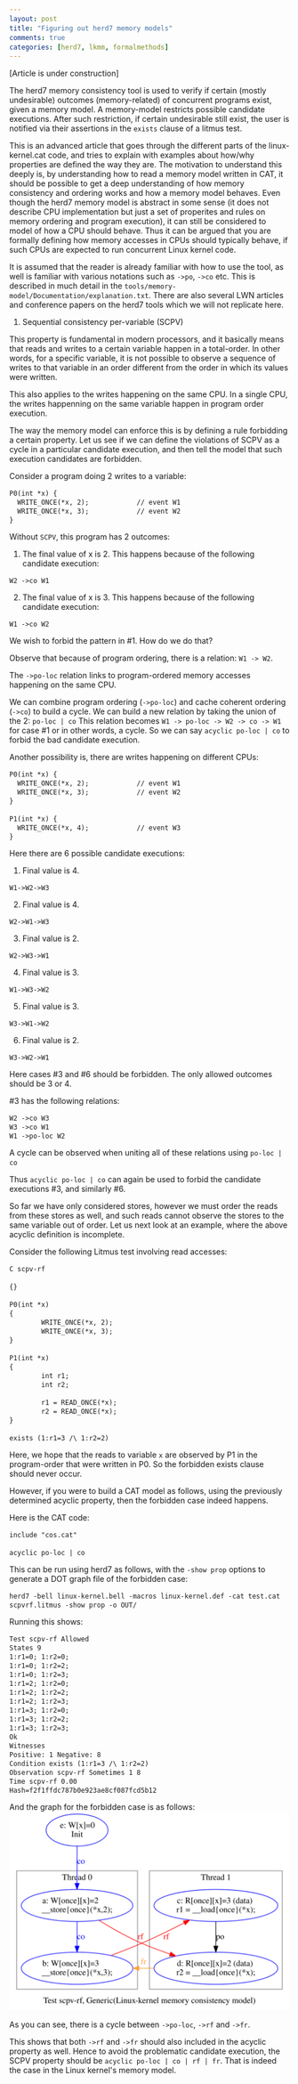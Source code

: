 ```yaml
---
layout: post
title: "Figuring out herd7 memory models"
comments: true
categories: [herd7, lkmm, formalmethods]
---
```

[Article is under construction]

The herd7 memory consistency tool is used to verify if certain (mostly
undesirable) outcomes (memory-related) of concurrent programs exist, given a
memory model. A memory-model restricts possible candidate executions. After
such restriction, if certain undesirable still exist, the user is notified
via their assertions in the `exists` clause of a litmus test.

This is an advanced article that goes through the different parts of the
linux-kernel.cat code, and tries to explain with examples about how/why
properties are defined the way they are. The motivation to understand this
deeply is, by understanding how to read a memory model written in CAT, it
should be possible to get a deep understanding of how memory consistency and
ordering works and how a memory model behaves. Even though the herd7 memory
model is abstract in some sense (it does not describe CPU implementation but
just a set of properites and rules on memory ordering and program execution),
it can still be considered to model of how a CPU should behave. Thus it can be
argued that you are formally defining how memory accesses in CPUs should
typically behave, if such CPUs are expected to run concurrent Linux kernel
code.

It is assumed that the reader is already familiar with how to use the tool, as
well is familiar with various notations such as `->po`, `->co` etc. This is
described in much detail in the
`tools/memory-model/Documentation/explanation.txt`. There are also several LWN
articles and conference papers on the herd7 tools which we will not replicate
here.

1. Sequential consistency per-variable (SCPV)

This property is fundamental in modern processors, and it basically means that
reads and writes to a certain variable happen in a total-order. In other words,
for a specific variable, it is not possible to observe a sequence of writes to
that variable in an order different from the order in which its values were
written.

This also applies to the writes happening on the same CPU. In a single CPU, the
writes happenning on the same variable happen in program order execution.

The way the memory model can enforce this is by defining a rule forbidding a
certain property. Let us see if we can define the violations of SCPV as a cycle
in a particular candidate execution, and then tell the model that such execution
candidates are forbidden.

Consider a program doing 2 writes to a variable:

```
P0(int *x) {
  WRITE_ONCE(*x, 2);            // event W1
  WRITE_ONCE(*x, 3);            // event W2
}
```

Without `SCPV`, this program has 2 outcomes:

1. The final value of x is 2. This happens because of the following candidate execution:

```
W2 ->co W1
```

2. The final value of x is 3. This happens because of the following candidate execution:

```
W1 ->co W2
```

We wish to forbid the pattern in #1. How do we do that?

Observe that because of program ordering, there is a relation: `W1 -> W2`.

The `->po-loc` relation links to program-ordered memory accesses happening on
the same CPU.

We can combine program ordering (`->po-loc`) and cache coherent ordering
(`->co`) to build a cycle. We can build a new relation by taking the union of
the 2:
`po-loc | co`
This relation becomes `W1 -> po-loc -> W2 -> co -> W1` for case #1 or in other
words, a cycle. So we can say `acyclic po-loc | co` to forbid the bad candidate
execution.

Another possibility is, there are writes happening on different CPUs:
```
P0(int *x) {
  WRITE_ONCE(*x, 2);            // event W1
  WRITE_ONCE(*x, 3);            // event W2
}

P1(int *x) {
  WRITE_ONCE(*x, 4);            // event W3
}
```

Here there are 6 possible candidate executions:

1. Final value is 4.
```
W1->W2->W3
```

2. Final value is 4.
```
W2->W1->W3
```

3. Final value is 2.
```
W2->W3->W1
```

4. Final value is 3.
```
W1->W3->W2
```

5. Final value is 3.
```
W3->W1->W2
```

6. Final value is 2.
```
W3->W2->W1
```


Here cases #3 and #6 should be forbidden. The only allowed outcomes should be 3 or 4.

#3 has the following relations:
```
W2 ->co W3
W3 ->co W1
W1 ->po-loc W2
```
A cycle can be observed when uniting all of these relations using `po-loc | co`

Thus `acyclic po-loc | co` can again be used to forbid the candidate executions #3, and similarly #6.

So far we have only considered stores, however we must order the reads from
these stores as well, and such reads cannot observe the stores to the same
variable out of order. Let us next look at an example, where the above
acyclic definition is incomplete.

Consider the following Litmus test involving read accesses:
```
C scpv-rf

{}

P0(int *x)
{
        WRITE_ONCE(*x, 2);
        WRITE_ONCE(*x, 3);
}

P1(int *x)
{
        int r1;
        int r2;

        r1 = READ_ONCE(*x);
        r2 = READ_ONCE(*x);
}

exists (1:r1=3 /\ 1:r2=2)
```

Here, we hope that the reads to variable `x` are observed by P1 in the
program-order that were written in P0. So the forbidden exists clause should
never occur.

However, if you were to build a CAT model as follows, using the previously
determined acyclic property, then the forbidden case indeed happens.

Here is the CAT code:
```
include "cos.cat"

acyclic po-loc | co
```

This can be run using herd7 as follows, with the `-show prop` options to generate a DOT graph file of the forbidden case:
```
herd7 -bell linux-kernel.bell -macros linux-kernel.def -cat test.cat scpvrf.litmus -show prop -o OUT/
```

Running this shows:
```
Test scpv-rf Allowed
States 9
1:r1=0; 1:r2=0;
1:r1=0; 1:r2=2;
1:r1=0; 1:r2=3;
1:r1=2; 1:r2=0;
1:r1=2; 1:r2=2;
1:r1=2; 1:r2=3;
1:r1=3; 1:r2=0;
1:r1=3; 1:r2=2;
1:r1=3; 1:r2=3;
Ok
Witnesses
Positive: 1 Negative: 8
Condition exists (1:r1=3 /\ 1:r2=2)
Observation scpv-rf Sometimes 1 8
Time scpv-rf 0.00
Hash=f2f1ffdc787b0e923ae8cf087fcd5b12
```
And the graph for the forbidden case is as follows:
![A graph showing failure of read sequential consistency](/images/herd7/scpv/scpvrf.svg)

As you can see, there is a cycle between `->po-loc`, `->rf` and `->fr`.

This shows that both `->rf` and `->fr` should also included in the acyclic
property as well. Hence to avoid the problematic candidate execution, the SCPV
property should be `acyclic po-loc | co | rf | fr`. That is indeed the case in
the Linux kernel's memory model.
